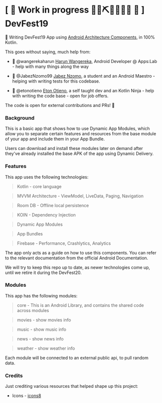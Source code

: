 # \[ 🚧 Work in progress 👷‍♀️⛏👷🔧️👷🔧 🚧 \] DevFest19


👀  Writing DevFest19 App using [Android Architecture Components](https://developer.android.com/topic/libraries/architecture/), in 100% Kotlin. 

This goes without saying, much help from:
 
* :camel: @wangerekaharun [Harun Wangereka](https://github.com/wangerekaharun), Android Developer @ Apps:Lab - help with many things along the way
 
* :camel: @JabezNzomo99 [Jabez Nzomo](https://github.com/JabezNzomo99), a student and an Android Maestro - helping with writing tests for this codebase.

* :camel: @etonotieno [Eton Otieno](https://github.com/etonotieno), a self taught dev and an Kotlin Ninja - help with writing the code base - open for job offers.

The code is open for external contributions and PRs! :rocket: 

### Background

This is a basic app that shows how to use Dynamic App Modules, which allow you to separate certain features and resources from the base module of your app and include them in your App Bundle. 

Users can download and install these modules later on demand after they've already installed the base APK of the app using Dynamic Delivery. 

### Features

This app uses the following technologies:

> Kotlin - core language

> MVVM Architecture - ViewModel, LiveData, Paging, Navigation 

> Room DB - Offline local persistence

> KOIN - Dependency Injection

> Dynamic App Modules

> App Bundles 

> Firebase - Performance, Crashlytics, Analytics

The app only acts as a guide on how to use this components. You can refer to the relevant documentation from the official Android Documentation. 

We will try to keep this repo up to date, as newer technologies come up, until we retire it during the DevFest20.


### Modules

This app has the following modules:

> core - This is an Android Library, and contains the shared code across modules 

> movies - show movies info

> music - show music info

> news - show news info

> weather - show weather info

Each module will be connected to an external public api, to pull random data.

### Credits

Just crediting various resources that helped shape up this project:

* Icons - [icons8](https://icons8.com)